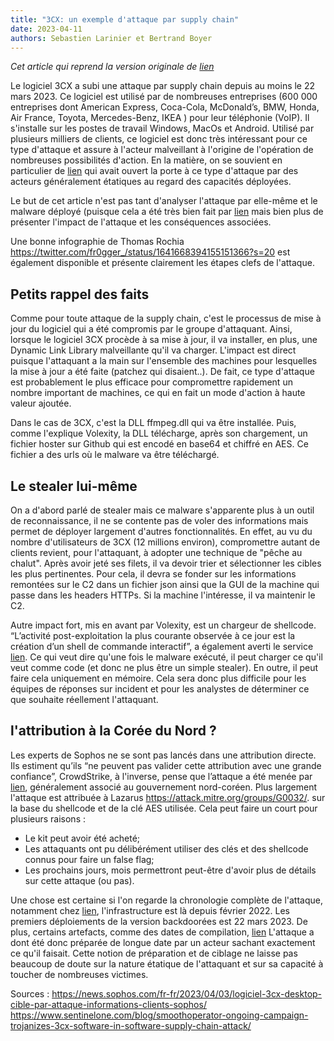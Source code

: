 ```yaml
---
title: "3CX: un exemple d'attaque par supply chain"
date: 2023-04-11
authors: Sebastien Larinier et Bertrand Boyer
---           
```


*Cet article qui reprend la version originale de [lien](https://sebdraven.medium.com/3cx-une-attaque-par-supplychain-cb4d579aa675)*

Le logiciel 3CX a subi une attaque par supply chain depuis au moins le 22 mars 2023. Ce logiciel est utilisé par de nombreuses entreprises (600 000 entreprises dont American Express, Coca-Cola, McDonald’s, BMW, Honda, Air France, Toyota, Mercedes-Benz, IKEA ) pour leur téléphonie (VoIP). Il s'installe sur les postes de travail Windows, MacOs et Android. Utilisé par plusieurs milliers de clients, ce logiciel est donc très intéressant pour ce type d'attaque et assure à l'acteur malveillant à l'origine de l'opération de nombreuses possibilités d'action. En la matière, on se souvient en particulier de [lien](https://www.lemagit.fr/actualites/252507574/Une-nouvelle-porte-derobee-attribuee-aux-pirates-de-laffaire-SolarWinds "Solar Wind") qui avait ouvert la porte à ce type d'attaque par des acteurs généralement étatiques au regard des capacités déployées.

Le but de cet article n'est pas tant d'analyser l'attaque par elle-même et le malware déployé (puisque cela a été très bien fait par [lien](https://www.volexity.com/blog/2023/03/30/3cx-supply-chain-compromise-leads-to-iconic-incident/ "Volexity") mais bien plus de présenter l'impact de l'attaque et les conséquences associées.

Une bonne infographie de Thomas Rochia <https://twitter.com/fr0gger_/status/1641668394155151366?s=20> est également disponible et présente clairement les étapes clefs de l'attaque.

## Petits rappel des faits

Comme pour toute attaque de la supply chain, c'est le processus de mise à jour du logiciel qui a été compromis par le groupe d'attaquant. Ainsi, lorsque le logiciel 3CX procède à sa mise à jour, il va installer, en plus, une Dynamic Link Library malveillante qu'il va charger. L'impact est direct puisque l'attaquant a la main sur l'ensemble des machines pour lesquelles la mise à jour a été faite (patchez qui disaient..). De fait, ce type d'attaque est probablement le plus efficace pour compromettre rapidement un nombre important de machines, ce qui en fait un mode d'action à haute valeur ajoutée.

Dans le cas de 3CX, c'est la DLL ffmpeg.dll qui va être installée. Puis, comme l'explique Volexity, la DLL télécharge, après son chargement, un fichier hoster sur Github qui est encodé en base64 et chiffré en AES. Ce fichier a des urls où le malware va être téléchargé.

## Le stealer lui-même

On a d'abord parlé de stealer mais ce malware s'apparente plus à un outil de reconnaissance, il ne se contente pas de voler des informations mais permet de déployer largement d'autres fonctionnalités. En effet, au vu du nombre d'utilisateurs de 3CX (12 millions environ), compromettre autant de clients revient, pour l'attaquant, à adopter une technique de "pêche au chalut". Après avoir jeté ses filets, il va devoir trier et sélectionner les cibles les plus pertinentes. Pour cela, il devra se fonder sur les informations remontées sur le C2 dans un fichier json ainsi que la GUI de la machine qui passe dans les headers HTTPs. Si la machine l'intéresse, il va maintenir le C2.

Autre impact fort, mis en avant par Volexity, est un chargeur de shellcode. “L’activité post-exploitation la plus courante observée à ce jour est la création d’un shell de commande interactif”, a également averti le service [lien](https://fr.techbriefly.com/3cx-pirate-dans-une-attaque-de-la-chaine-dapprovisionnement-qui-compromet-12-millions-dutilisateurs-tech-72095/?utm_content=cmp-true "Managed Detection and Response de Sophos"). Ce qui veut dire qu'une fois le malware exécuté, il peut charger ce qu'il veut comme code (et donc ne plus être un simple stealer). En outre, il peut faire cela uniquement en mémoire. Cela sera donc plus difficile pour les équipes de réponses sur incident et pour les analystes de déterminer ce que souhaite réellement l'attaquant.

## l'attribution à la Corée du Nord ?

Les experts de Sophos ne se sont pas lancés dans une attribution directe. Ils estiment qu’ils “ne peuvent pas valider cette attribution avec une grande confiance”, CrowdStrike, à l'inverse, pense que l’attaque a été menée par [lien](https://www.crowdstrike.com/adversaries/labyrinth-chollima/ "Labyrinth Collima"), généralement associé au gouvernement nord-coréen. Plus largement l'attaque est attribuée à Lazarus <https://attack.mitre.org/groups/G0032/>. sur la base du shellcode et de la clé AES utilisée. Cela peut faire un court pour plusieurs raisons :

- Le kit peut avoir été acheté;
- Les attaquants ont pu délibérément utiliser des clés et des shellcode connus pour faire un false flag;
- Les prochains jours, mois permettront peut-être d'avoir plus de détails sur cette attaque (ou pas).

Une chose est certaine si l'on regarde la chronologie complète de l'attaque, notamment chez [lien](href{https://www.sentinelone.com/blog/smoothoperator-ongoing-campaign-trojanizes-3cx-software-in-software-supply-chain-attack/ "Sentinel One"), l'infrastructure est là depuis février 2022.
Les premiers déploiements de la version backdoorées est 22 mars 2023.
De plus, certains artefacts, comme des dates de compilation, [lien](https://twitter.com/Hexacorn/status/1641465612386856970?s=20 "remontent à janvier 2023.")
L'attaque a dont été donc préparée de longue date par un acteur sachant exactement ce qu'il faisait. Cette notion de préparation et de ciblage ne laisse pas beaucoup de doute sur la nature étatique de l'attaquant et sur sa capacité à toucher de nombreuses victimes. 

Sources :
<https://news.sophos.com/fr-fr/2023/04/03/logiciel-3cx-desktop-cible-par-attaque-informations-clients-sophos/>
<https://www.sentinelone.com/blog/smoothoperator-ongoing-campaign-trojanizes-3cx-software-in-software-supply-chain-attack/>
